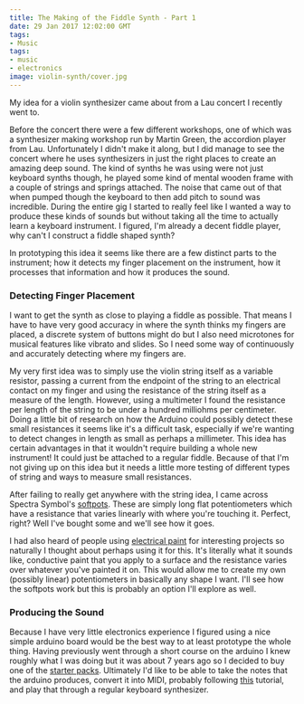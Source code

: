 ```yaml
---
title: The Making of the Fiddle Synth - Part 1
date: 29 Jan 2017 12:02:00 GMT 
tags:
- Music
tags:
- music
- electronics
image: violin-synth/cover.jpg
---
```


My idea for a violin synthesizer came about from a Lau concert I recently went to.

Before the concert there were a few different workshops, one of which was a synthesizer making workshop run by Martin Green, the accordion player from Lau. Unfortunately I didn't make it along, but I did manage to see the concert where he uses synthesizers in just the right places to create an amazing deep sound. The kind of synths he was using were not just keyboard synths though, he played some kind of mental wooden frame with a couple of strings and springs attached. The noise that came out of that when pumped though the keyboard to then add pitch to sound was incredible. During the entire gig I started to really feel like I wanted a way to produce these kinds of sounds but without taking all the time to actually learn a keyboard instrument. I figured, I'm already a decent fiddle player, why can't I construct a fiddle shaped synth?

In prototyping this idea it seems like there are a few distinct parts to the instrument; how it detects my finger placement on the instrument, how it processes that information and how it produces the sound.

### Detecting Finger Placement

I want to get the synth as close to playing a fiddle as possible. That means I have to have very good accuracy in where the synth thinks my fingers are placed, a discrete system of buttons might do but I also need microtones for musical features like vibrato and slides. So I need some way of continuously and accurately detecting where my fingers are.

My very first idea was to simply use the violin string itself as a variable resistor, passing a current from the endpoint of the string to an electrical contact on my finger and using the resistance of the string itself as a measure of the length. However, using a multimeter I found the resistance per length of the string to be under a hundred milliohms per centimeter. Doing a little bit of research on how the Arduino could possibly detect these small resistances it seems like it's a difficult task, especially if we're wanting to detect changes in length as small as perhaps a millimeter. This idea has certain advantages in that it wouldn't require building a whole new instrument! It could just be attached to a regular fiddle. Because of that I'm not giving up on this idea but it needs a little more testing of different types of string and ways to measure small resistances. 

After failing to really get anywhere with the string idea, I came across Spectra Symbol's [softpots](http://www.spectrasymbol.com/product/softpot/). These are simply long flat potentiometers which have a resistance that varies linearly with where you're touching it. Perfect, right? Well I've bought some and we'll see how it goes.

I had also heard of people using [electrical paint](https://www.bareconductive.com/shop/electric-paint-50ml/?gclid=Cj0KEQiAw_DEBRChnYiQ_562gsEBEiQA4LcssuHbBHbOonK1rWwtI1zLbZnkc8qW16UWxkNb6rlz9UoaAvzy8P8HAQ) for interesting projects so naturally I thought about perhaps using it for this. It's literally what it sounds like, conductive paint that you apply to a surface and the resistance varies over whatever you've painted it on. This would allow me to create my own (possibly linear) potentiometers in basically any shape I want. I'll see how the softpots work but this is probably an option I'll explore as well.

### Producing the Sound

Because I have very little electronics experience I figured using a nice simple arduino board would be the best way to at least prototype the whole thing. Having previously went through a short course on the arduino I knew roughly what I was doing but it was about 7 years ago so I decided to buy one of the [starter packs](https://www.amazon.co.uk/gp/product/B01D8KOZF4/ref=oh_aui_detailpage_o01_s00?ie=UTF8&psc=1). Ultimately I'd like to be able to take the notes that the arduino produces, convert it into MIDI, probably following [this](https://www.arduino.cc/en/Tutorial/Midi) tutorial, and play that through a regular keyboard synthesizer. 
